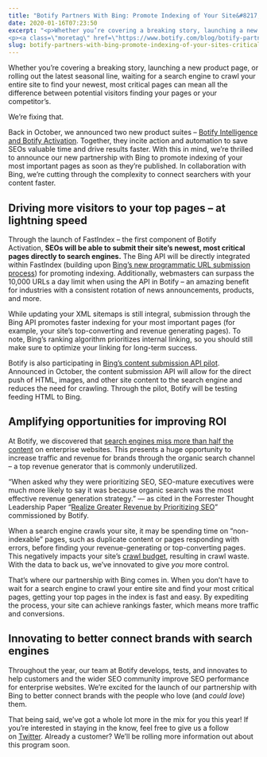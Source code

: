 ```yaml
---
title: "Botify Partners With Bing: Promote Indexing of Your Site&#8217;s Critical Pages in Real Time"
date: 2020-01-16T07:23:50
excerpt: "<p>Whether you’re covering a breaking story, launching a new product page, or rolling out the latest seasonal line, waiting for a search engine to crawl your entire site to find your newest, most critical pages can mean all the difference between potential visitors finding your pages or your competitor’s. We’re fixing that. Back in October,&hellip; </p>
<p><a class=\"moretag\" href=\"https://www.botify.com/blog/botify-partners-with-bing-promote-indexing-of-your-sites-critical-pages-in-real-time\">Read the full article</a></p>"
slug: botify-partners-with-bing-promote-indexing-of-your-sites-critical-pages-in-real-time
---
```



<p>Whether you’re covering a breaking story, launching a new product page, or rolling out the latest seasonal line, waiting for a search engine to crawl your entire site to find your newest, most critical pages can mean all the difference between potential visitors finding your pages or your competitor’s.</p>



<p>We’re fixing that.</p>



<p>Back in October, we announced two new product suites –&nbsp;<a href="https://www.botify.com/blog/botify-intelligence-activation-seo" target="_blank" rel="noreferrer noopener" aria-label=" (opens in a new tab)">Botify Intelligence and Botify Activation</a>. Together, they incite action and automation to save SEOs valuable time and drive results faster. With this in mind, we’re thrilled to announce our new partnership with Bing to promote indexing of your most important pages as soon as they’re published. In collaboration with Bing, we’re cutting through the complexity to connect searchers with your content faster.</p>



<h2 class="wp-block-heading" id="driving-more-visitors-to-your-top-pages-at-lightning-speed">Driving more visitors to your top pages – at lightning speed</h2>



<p>Through the launch of FastIndex – the first component of Botify Activation,&nbsp;<strong>SEOs will be able to submit their site’s newest, most critical pages directly to search engines.</strong>&nbsp;The Bing API will be directly integrated within FastIndex (building upon&nbsp;<a href="https://www.bing.com/webmaster/help/submit-urls-to-bing-62f2860a" target="_blank" rel="noreferrer noopener" aria-label=" (opens in a new tab)">Bing’s new programmatic URL submission process</a>) for promoting indexing. Additionally, webmasters can surpass the 10,000 URLs a day limit when using the API in Botify – an amazing benefit for industries with a consistent rotation of news announcements, products, and more.</p>



<p>While updating your XML sitemaps is still integral, submission through the Bing API promotes faster indexing for your most important pages (for example, your site’s top-converting and revenue generating pages). To note, Bing’s ranking algorithm prioritizes internal linking, so you should still make sure to optimize your linking for long-term success.</p>



<p>Botify is also participating in&nbsp;<a href="https://www.seroundtable.com/bing-content-submission-api-28357.html" target="_blank" rel="noreferrer noopener" aria-label=" (opens in a new tab)">Bing’s content submission API pilot</a>. Announced in October, the content submission API will allow for the direct push of HTML, images, and other site content to the search engine and reduces the need for crawling. Through the pilot, Botify will be testing feeding HTML to Bing.</p>



<h2 class="wp-block-heading" id="amplifying-opportunities-for-improving-roi">Amplifying opportunities for improving ROI</h2>



<p>At Botify, we discovered that&nbsp;<a href="https://www.botify.com/blog/getting-pages-crawled-rendered-indexed" target="_blank" rel="noreferrer noopener" aria-label=" (opens in a new tab)">search engines miss more than half the content</a>&nbsp;on enterprise websites. This presents a huge opportunity to increase traffic and revenue for brands through the organic search channel – a top revenue generator that is commonly underutilized.</p>



<p>“When asked why they were prioritizing SEO, SEO-mature executives were much more likely to say it was because organic search was the most effective revenue generation strategy.” — as cited in the Forrester Thought Leadership Paper “<a href="https://lp.botify.com/white-paper/forrester-unlocking-revenue-potential" target="_blank" rel="noreferrer noopener" aria-label=" (opens in a new tab)">Realize Greater Revenue by Prioritizing SEO</a>” commissioned by Botify.</p>



<p>When a search engine crawls your site, it may be spending time on “non-indexable” pages, such as duplicate content or pages responding with errors, before finding your revenue-generating or top-converting pages. This negatively impacts your site’s <a href="https://www.botify.com/blog/crawl-budget-optimization">crawl budget</a>, resulting in crawl waste. With the data to back us, we’ve innovated to give <em>you</em> more control.</p>



<p>That’s where our partnership with Bing comes in. When you don’t have to wait for a search engine to crawl your entire site and find your most critical pages, getting your top pages in the index is fast and easy. By expediting the process, your site can achieve rankings faster, which means more traffic and conversions.</p>



<h2 class="wp-block-heading" id="innovating-to-better-connect-brands-with-search-engines">Innovating to better connect brands with search engines</h2>



<p>Throughout the year, our team at Botify develops, tests, and innovates to help customers and the wider SEO community improve SEO performance for enterprise websites. We’re excited for the launch of our partnership with Bing to better connect brands with the people who love (and&nbsp;<em>could love</em>) them.</p>



<p>That being said, we’ve got a whole lot more in the mix for you this year! If you’re interested in staying in the know, feel free to give us a follow on&nbsp;<a href="https://twitter.com/botify" target="_blank" rel="noreferrer noopener" aria-label=" (opens in a new tab)">Twitter</a>. Already a customer? We&#8217;ll be rolling more information out about this program soon.</p>
